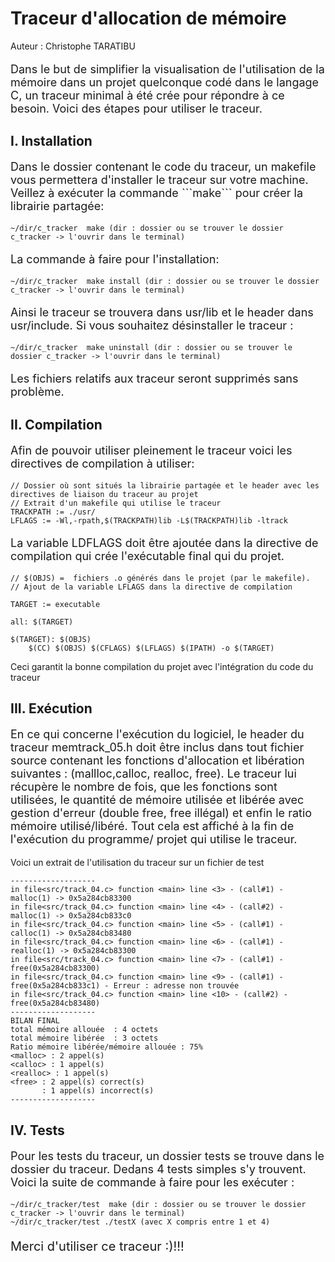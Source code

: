 # Traceur d'allocation de mémoire
Auteur : Christophe TARATIBU

<p style="font-size: 18px;">
Dans le but de simplifier la visualisation de l'utilisation de la mémoire dans un projet quelconque codé dans le langage C, un traceur minimal à été crée pour répondre à ce besoin. Voici des étapes pour utiliser le traceur.
</p>

## I. Installation

<p style="font-size: 18px;">
Dans le dossier contenant le code du traceur, un makefile vous permettera d'installer le traceur sur votre machine. Veillez à exécuter la commande ```make``` pour créer la librairie partagée:
</p>

```
~/dir/c_tracker  make (dir : dossier ou se trouver le dossier c_tracker -> l'ouvrir dans le terminal)

```
<p style="font-size: 18px;">
La commande à faire pour l'installation:
</p>

```
~/dir/c_tracker  make install (dir : dossier ou se trouver le dossier c_tracker -> l'ouvrir dans le terminal)

```
<p style="font-size: 18px;">
Ainsi le traceur se trouvera dans usr/lib et le header dans usr/include.
Si vous souhaitez désinstaller le traceur :
</p>

```
~/dir/c_tracker  make uninstall (dir : dossier ou se trouver le dossier c_tracker -> l'ouvrir dans le terminal)

```
<p style="font-size: 18px;">
Les fichiers relatifs aux traceur seront supprimés sans problème.
</p>

## II. Compilation

<p style="font-size: 18px;">
Afin de pouvoir utiliser pleinement le traceur voici les directives de compilation à utiliser:
</p>

```
// Dossier où sont situés la librairie partagée et le header avec les directives de liaison du traceur au projet
// Extrait d'un makefile qui utilise le traceur
TRACKPATH := ./usr/
LFLAGS := -Wl,-rpath,$(TRACKPATH)lib -L$(TRACKPATH)lib -ltrack

```
<p style="font-size: 18px;">
La variable LDFLAGS doit être ajoutée dans la directive de compilation qui crée l'exécutable final qui du projet.
</p>

```
// $(OBJS) =  fichiers .o générés dans le projet (par le makefile).
// Ajout de la variable LFLAGS dans la directive de compilation

TARGET := executable

all: $(TARGET)

$(TARGET): $(OBJS)
	$(CC) $(OBJS) $(CFLAGS) $(LFLAGS) $(IPATH) -o $(TARGET) 
```
Ceci garantit la bonne compilation du projet avec l'intégration du code du traceur

## III. Exécution

<p style="font-size: 18px;">
En ce qui concerne l'exécution du logiciel, le header du traceur memtrack_05.h doit être inclus dans tout fichier source contenant les fonctions d'allocation et libération suivantes : (mallloc,calloc, realloc, free). Le traceur lui récupère le nombre de fois, que les fonctions sont utilisées, le quantité de mémoire utilisée et libérée avec gestion d'erreur (double free, free illégal) et enfin le ratio mémoire utilisé/libéré. Tout cela est affiché à la fin de l'exécution du programme/ projet qui utilise le traceur.

Voici un extrait de l'utilisation du traceur sur un fichier de test
</p>

```
-------------------
in file<src/track_04.c> function <main> line <3> - (call#1) - malloc(1) -> 0x5a284cb83300
in file<src/track_04.c> function <main> line <4> - (call#2) - malloc(1) -> 0x5a284cb833c0
in file<src/track_04.c> function <main> line <5> - (call#1) - calloc(1) -> 0x5a284cb83480
in file<src/track_04.c> function <main> line <6> - (call#1) - realloc(1) -> 0x5a284cb83300
in file<src/track_04.c> function <main> line <7> - (call#1) - free(0x5a284cb83300)
in file<src/track_04.c> function <main> line <9> - (call#1) - free(0x5a284cb833c1) - Erreur : adresse non trouvée
in file<src/track_04.c> function <main> line <10> - (call#2) - free(0x5a284cb83480)
-------------------
BILAN FINAL 
total mémoire allouée  : 4 octets
total mémoire libérée  : 3 octets
Ratio mémoire libérée/mémoire allouée : 75%
<malloc> : 2 appel(s) 
<calloc> : 1 appel(s) 
<realloc> : 1 appel(s) 
<free> : 2 appel(s) correct(s) 
       : 1 appel(s) incorrect(s) 
-------------------
```

## IV. Tests

<p style="font-size: 18px;">
Pour les tests du traceur, un dossier tests se trouve dans le dossier du traceur. Dedans 4 tests simples s'y trouvent.
Voici la suite de commande à faire pour les exécuter :

</p>

```
~/dir/c_tracker/test  make (dir : dossier ou se trouver le dossier c_tracker -> l'ouvrir dans le terminal)
~/dir/c_tracker/test ./testX (avec X compris entre 1 et 4)

```

<p style="font-size: 20px;">
Merci d'utiliser ce traceur :)!!!
</p>










